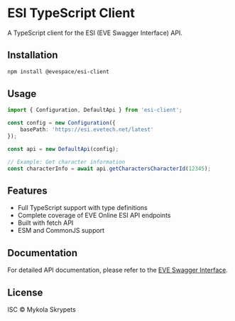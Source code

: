 # ESI TypeScript Client

A TypeScript client for the ESI (EVE Swagger Interface) API.

## Installation

```bash
npm install @evespace/esi-client
```

## Usage

```typescript
import { Configuration, DefaultApi } from 'esi-client';

const config = new Configuration({
    basePath: 'https://esi.evetech.net/latest'
});

const api = new DefaultApi(config);

// Example: Get character information
const characterInfo = await api.getCharactersCharacterId(12345);
```

## Features

- Full TypeScript support with type definitions
- Complete coverage of EVE Online ESI API endpoints
- Built with fetch API
- ESM and CommonJS support

## Documentation

For detailed API documentation, please refer to the [EVE Swagger Interface](https://esi.evetech.net/ui/).

## License

ISC © Mykola Skrypets
